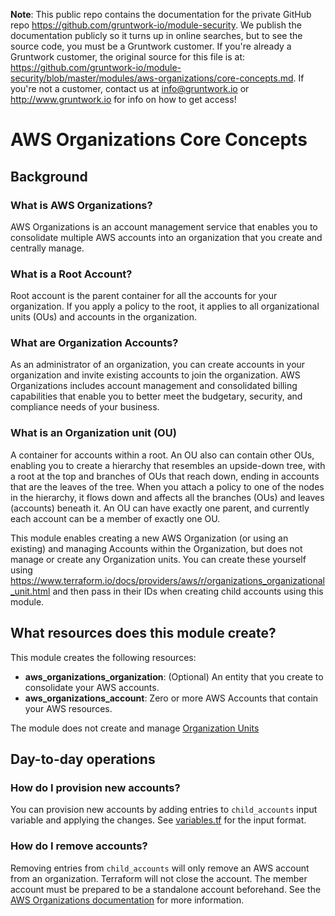 **Note**: This public repo contains the documentation for the private GitHub repo <https://github.com/gruntwork-io/module-security>.
We publish the documentation publicly so it turns up in online searches, but to see the source code, you must be a Gruntwork customer.
If you're already a Gruntwork customer, the original source for this file is at: <https://github.com/gruntwork-io/module-security/blob/master/modules/aws-organizations/core-concepts.md>.
If you're not a customer, contact us at <info@gruntwork.io> or <http://www.gruntwork.io> for info on how to get access!

# AWS Organizations Core Concepts

## Background

### What is AWS Organizations?
AWS Organizations is an account management service that enables you to consolidate multiple AWS accounts into an organization that you create and centrally manage.

### What is a Root Account?
Root account is the parent container for all the accounts for your organization. If you apply a policy to the root, it applies to all organizational units (OUs) and accounts in the organization.

### What are Organization Accounts?
As an administrator of an organization, you can create accounts in your organization and invite existing accounts to join the organization. AWS Organizations includes account management and consolidated billing capabilities that enable you to better meet the budgetary, security, and compliance needs of your business. 

### What is an Organization unit (OU)
A container for accounts within a root. An OU also can contain other OUs, enabling you to create a hierarchy that resembles 
an upside-down tree, with a root at the top and branches of OUs that reach down, ending in accounts that are the leaves 
of the tree. When you attach a policy to one of the nodes in the hierarchy, it flows down and affects all the branches 
(OUs) and leaves (accounts) beneath it. An OU can have exactly one parent, and currently each account can be a member of 
exactly one OU.

This module enables creating a new AWS Organization (or using an existing) and managing Accounts within the Organization, 
but does not manage or create any Organization units. You can create these yourself using 
https://www.terraform.io/docs/providers/aws/r/organizations_organizational_unit.html and then pass in their IDs when 
creating child accounts using this module.

## What resources does this module create?

This module creates the following resources:

- **aws_organizations_organization**: (Optional) An entity that you create to consolidate your AWS accounts.
- **aws_organizations_account**: Zero or more AWS Accounts that contain your AWS resources.

The module does not create and manage [Organization 
Units](https://docs.aws.amazon.com/organizations/latest/userguide/orgs_manage_ous.html) 

## Day-to-day operations

### How do I provision new accounts?
You can provision new accounts by adding entries to `child_accounts` input variable and applying the changes. 
See [variables.tf](variables.tf) for the input format.  


### How do I remove accounts?
Removing entries from `child_accounts` will only remove an AWS account from an organization. Terraform will not close the account. 
The member account must be prepared to be a standalone account beforehand. 
See the [AWS Organizations documentation](https://docs.aws.amazon.com/organizations/latest/userguide/orgs_manage_accounts_remove.html) for more information.
